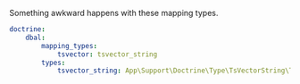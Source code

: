 Something awkward happens with these mapping types.

```yaml
doctrine:
    dbal:
        mapping_types:
            tsvector: tsvector_string
        types:
            tsvector_string: App\Support\Doctrine\Type\TsVectorString\TsVectorStringType
```


